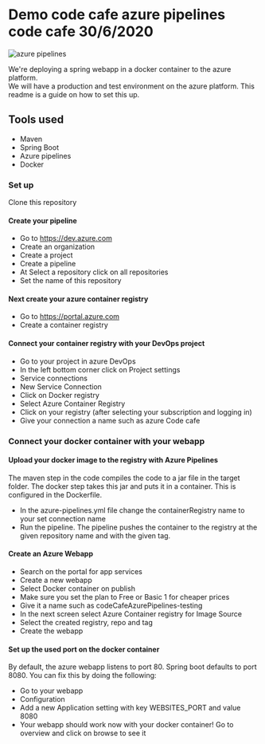 # Demo code cafe azure pipelines code cafe 30/6/2020

![azure pipelines](https://azuredevopslabs.com/images/AzureDevOps-img.png)

We're deploying a spring webapp in a docker container to the azure platform.<br>
We will have a production and test environment on the azure platform. This readme is a guide on how to set this up.

## Tools used
- Maven
- Spring Boot
- Azure pipelines
- Docker

### Set up
Clone this repository

#### Create your pipeline
- Go to https://dev.azure.com 
- Create an organization
- Create a project
- Create a pipeline 
- At Select a repository click on all repositories
- Set the name of this repository

#### Next create your azure container registry
- Go to https://portal.azure.com
- Create a container registry

#### Connect your container registry with your DevOps project
- Go to your project in azure DevOps
- In the left bottom corner click on Project settings
- Service connections
- New Service Connection
- Click on Docker registry
- Select Azure Container Registry
- Click on your registry (after selecting your subscription and logging in)
- Give your connection a name such as azure Code cafe

### Connect your docker container with your webapp

#### Upload your docker image to the registry with Azure Pipelines
The maven step in the code compiles the code to a jar file in the target folder. The docker step takes this jar and puts it in a container. This is configured in the Dockerfile.
- In the azure-pipelines.yml file change the containerRegistry name to your set connection name
- Run the pipeline. The pipeline pushes the container to the registry at the given repository name and with the given tag.

#### Create an Azure Webapp
- Search on the portal for app services
- Create a new webapp
- Select Docker container on publish
- Make sure you set the plan to Free or Basic 1 for cheaper prices 
- Give it a name such as codeCafeAzurePipelines-testing
- In the next screen select Azure Container registry for Image Source
- Select the created registry, repo and tag
- Create the webapp

#### Set up the used port on the docker container
By default, the azure webapp listens to port 80. Spring boot defaults to port 8080. You can fix this by doing the following:
- Go to your webapp
- Configuration
- Add a new Application setting with key WEBSITES_PORT and value 8080
- Your webapp should work now with your docker container! Go to overview and click on browse to see it

